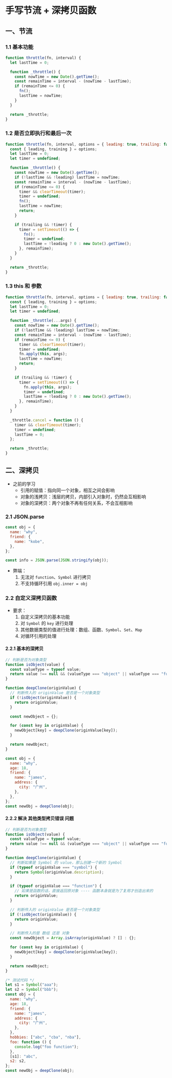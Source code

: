<!--
 * @Author: your name
 * @Date: 2022-02-18 09:40:46
 * @LastEditTime: 2022-02-18 15:06:59
 * @LastEditors: Please set LastEditors
 * @Description: 手写节流 + 深拷贝函数
 * @FilePath: \forGreaterGood\javascript\coderwhy\32-手写节流+深拷贝函数.md
-->

# 手写节流 + 深拷贝函数

## 一、节流

### 1.1 基本功能

```js
function throttle(fn, interval) {
  let lastTime = 0;

  function _throttle() {
    const nowTime = new Date().getTime();
    const remainTime = interval - (nowTime - lastTime);
    if (remainTime <= 0) {
      fn();
      lastTime = nowTime;
    }
  }

  return _throttle;
}
```

### 1.2 是否立即执行和最后一次

```js
function throttle(fn, interval, options = { leading: true, trailing: false }) {
  const { leading, training } = options;
  let lastTime = 0;
  let timer = undefined;

  function _throttle() {
    const nowTime = new Date().getTime();
    if (!lastTime && !leading) lastTime = nowTime;
    const remainTime = interval - (nowTime - lastTime);
    if (remainTime <= 0) {
      timer && clearTimeout(timer);
      timer = undefined;
      fn();
      lastTime = nowTime;
      return;
    }

    if (trailing && !timer) {
      timer = setTimeout(() => {
        fn();
        timer = undefined;
        lastTime = !leading ? 0 : new Date().getTime();
      }, remainTime);
    }
  }

  return _throttle;
}
```

### 1.3 this 和 参数

```js
function throttle(fn, interval, options = { leading: true, trailing: false }) {
  const { leading, training } = options;
  let lastTime = 0;
  let timer = undefined;

  function _throttle(...args) {
    const nowTime = new Date().getTime();
    if (!lastTime && !leading) lastTime = nowTime;
    const remainTime = interval - (nowTime - lastTime);
    if (remainTime <= 0) {
      timer && clearTimeout(timer);
      timer = undefined;
      fn.apply(this, args);
      lastTime = nowTime;
      return;
    }

    if (trailing && !timer) {
      timer = setTimeout(() => {
        fn.apply(this, args);
        timer = undefined;
        lastTime = !leading ? 0 : new Date().getTime();
      }, remainTime);
    }
  }

  _throttle.cancel = function () {
    timer && clearTimeout(timer);
    timer = undefined;
    lastTime = 0;
  };

  return _throttle;
}
```

## 二、深拷贝

- 之前的学习
  - 引用的赋值：指向同一个对象，相互之间会影响
  - 对象的浅拷贝：浅层的拷贝，内部引入对象时，仍然会互相影响
  - 对象的深拷贝：两个对象不再有任何关系，不会互相影响

### 2.1 JSON.parse

```js
const obj = {
  name: "why",
  friend: {
    name: "kobe",
  },
};

const info = JSON.parse(JSON.stringify(obj));
```

- 弊端：
  1. 无法对 `function`、`Symbol` 进行拷贝
  2. 不支持循环引用 `obj.inner = obj`

### 2.2 自定义深拷贝函数

- 要求：
  1. 自定义深拷贝的基本功能
  2. 对 `Symbol` 的 `key` 进行处理
  3. 其他数据类型的值进行处理：数组、函数、`Symbol`、`Set`、`Map`
  4. 对循环引用的处理

#### 2.2.1 基本的深拷贝

```js
// 判断是否为对象类型
function isObject(value) {
  const valueType = typeof value;
  return value !== null && (valueType === "object" || valueType === "function");
}

function deepClone(originValue) {
  // 判断传入的 originValue 是否是一个对象类型
  if (!isObject(originValue)) {
    return originValue;
  }

  const newObject = {};

  for (const key in originValue) {
    newObject[key] = deepClone(originValue[key]);
  }

  return newObject;
}

const obj = {
  name: "why",
  age: 18,
  friend: {
    name: "james",
    address: {
      city: "广州",
    },
  },
};
const newObj = deepClone(obj);
```

#### 2.2.2 解决 其他类型拷贝错误 问题

```js
// 判断是否为对象类型
function isObject(value) {
  const valueType = typeof value;
  return value !== null && (valueType === "object" || valueType === "function");
}

function deepClone(originValue) {
  // 判断如果是 Symbol 的 value，那么创建一个新的 Symbol
  if (typeof originValue === "symbol") {
    return Symbol(originValue.description);
  }

  if (typeof originValue === "function") {
    // 如果是函数的话，直接返回原对象 ---- 函数本身就是为了复用才创造出来的
    return originValue;
  }

  // 判断传入的 originValue 是否是一个对象类型
  if (!isObject(originValue)) {
    return originValue;
  }

  // 判断传入的是 数组 还是 对象
  const newObject = Array.isArray(originValue) ? [] : {};

  for (const key in originValue) {
    newObject[key] = deepClone(originValue[key]);
  }

  return newObject;
}

/* 测试代码 */
let s1 = Symbol("aaa");
let s2 = Symbol("bbb");
const obj = {
  name: "why",
  age: 18,
  friend: {
    name: "james",
    address: {
      city: "广州",
    },
  },
  hobbies: ["abc", "cba", "nba"],
  foo: function () {
    console.log("foo function");
  },
  [s1]: "abc",
  s2: s2,
};
const newObj = deepClone(obj);
```
